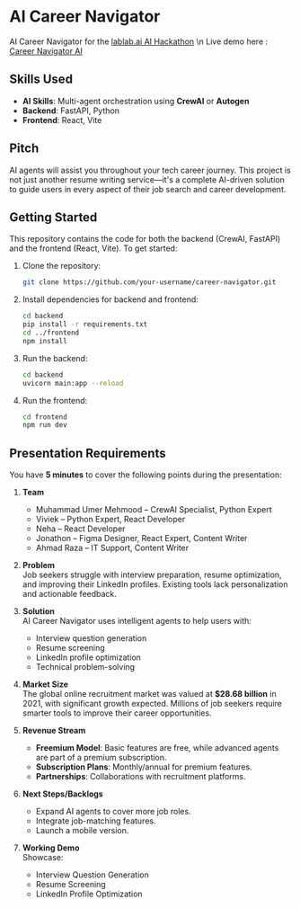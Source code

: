 # AI Career Navigator

AI Career Navigator for the [lablab.ai AI Hackathon](https://lablab.ai/event/ai-agents-hack-with-lablab-and-mindsdb/careernavigator) \n
Live demo here : [Career Navigator AI](https://ai-career-navigator.onrender.com/) 
## Skills Used
- **AI Skills**: Multi-agent orchestration using **CrewAI** or **Autogen**
- **Backend**: FastAPI, Python
- **Frontend**: React, Vite

## Pitch
AI agents will assist you throughout your tech career journey. This project is not just another resume writing service—it's a complete AI-driven solution to guide users in every aspect of their job search and career development.

## Getting Started
This repository contains the code for both the backend (CrewAI, FastAPI) and the frontend (React, Vite). To get started:

1. Clone the repository:
    ```bash
    git clone https://github.com/your-username/career-navigator.git
    ```
2. Install dependencies for backend and frontend:
    ```bash
    cd backend
    pip install -r requirements.txt
    cd ../frontend
    npm install
    ```
3. Run the backend:
    ```bash
    cd backend
    uvicorn main:app --reload
    ```
4. Run the frontend:
    ```bash
    cd frontend
    npm run dev
    ```

## Presentation Requirements
You have **5 minutes** to cover the following points during the presentation:

1. **Team**
    - Muhammad Umer Mehmood – CrewAI Specialist, Python Expert
    - Viviek – Python Expert, React Developer
    - Neha – React Developer
    - Jonathon – Figma Designer, React Expert, Content Writer
    - Ahmad Raza – IT Support, Content Writer

2. **Problem**  
   Job seekers struggle with interview preparation, resume optimization, and improving their LinkedIn profiles. Existing tools lack personalization and actionable feedback.

3. **Solution**  
   AI Career Navigator uses intelligent agents to help users with:
   - Interview question generation
   - Resume screening
   - LinkedIn profile optimization
   - Technical problem-solving

4. **Market Size**  
   The global online recruitment market was valued at **$28.68 billion** in 2021, with significant growth expected. Millions of job seekers require smarter tools to improve their career opportunities.

5. **Revenue Stream**  
   - **Freemium Model**: Basic features are free, while advanced agents are part of a premium subscription.
   - **Subscription Plans**: Monthly/annual for premium features.
   - **Partnerships**: Collaborations with recruitment platforms.

6. **Next Steps/Backlogs**  
   - Expand AI agents to cover more job roles.
   - Integrate job-matching features.
   - Launch a mobile version.

7. **Working Demo**  
   Showcase:
   - Interview Question Generation
   - Resume Screening
   - LinkedIn Profile Optimization
